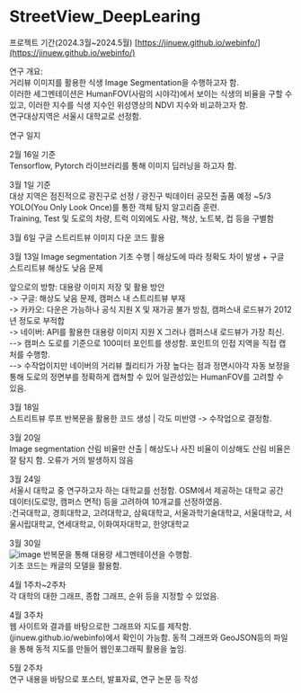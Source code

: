 # StreetView_DeepLearing

프로젝트 기간(2024.3월~2024.5월)
[https://jinuew.github.io/webinfo/](https://jinuew.github.io/webinfo/)



연구 개요:<br>
거리뷰 이미지를 활용한 식생 Image Segmentation을 수행하고자 함.<br>
이러한 세그멘테이션은 HumanFOV(사람의 시야각)에서 보이는 식생의 비율을 구할 수 있고, 이러한 지수를 식생 지수인 위성영상의 NDVI 지수와 비교하고자 함.<br>
연구대상지역은 서울시 대학교로 선정함.<br>

연구 일지<br>

2월 16일 기준<br>
Tensorflow, Pytorch 라이브러리를 통해 이미지 딥러닝을 하고자 함.<br>

3월 1일 기준<br>
대상 지역은 점진적으로 광진구로 선정 / 광진구 빅데이터 공모전 출품 예정 ~5/3<br>
YOLO(You Only Look Once)를 통한 객체 탐지 알고리즘 훈련.<br>
Training, Test 및 도로의 차량, 트럭 이외에도 사람, 책상, 노트북, 컵 등을 구별함<br>

3월 6일
구글 스트리트뷰 이미지 다운 코드 활용<br>

3월 13일
Image segmentation 기초 수행 | 해상도에 따라 정확도 차이 발생 + 구글 스트리트뷰 해상도 낮음 문제<br>

앞으로의 방향: 대용량 이미지 저장 및 활용 방안<br>
-> 구글: 해상도 낮음 문제, 캠퍼스 내 스트리트뷰 부재<br>
-> 카카오: 다운은 가능하나 공식 지원 X 및 재가공 불가 방침, 캠퍼스내 로드뷰가 2012년 정도로 부적합<br>
-> 네이버: API를 활용한 대용량 이미지 지원 X 그러나 캠퍼스내 로드뷰가 가장 최신.<br>
--> 캠퍼스 도로를 기준으로 100미터 포인트를 생성함. 포인트의 인접 지역을 직접 캡처를 수행항.<br>
--> 수작업이지만 네이버의 거리뷰 퀄리티가 가장 높다는 점과 정면시야각 자동 보정을 통해 도로의 정면부를 정확하게 캡쳐할 수 있어 일관성있는 HumanFOV를 고려할 수 있음.<br>

3월 18일<br>
스트리트뷰 루프 반복문을 활용한 코드 생성  | 각도 미반영 -> 수작업으로 결정함.<br>

3월 20일<br>
Image segmentation 산림 비율만 산출 | 해상도나 사진 비율이 이상해도 산림 비율은 잘 탐지 함. 오류가 거의 발생하지 않음<br>

3월 24일<br>
서울시 대학교 중 연구하고자 하는 대학교를 선정함. OSM에서 제공하는 대학교 공간 데이터(도로망, 캠퍼스 면적) 등을 고려하여 10개교를 선정하였음.<br>
:건국대학교, 경희대학교, 고려대학교, 삼육대학교, 서울과학기술대학교, 서울대학교, 서울시립대학교, 연세대학교, 이화여자대학교, 한양대학교<br>

3월 30일<br>
![image](https://github.com/jinuew/StreetView_DeepLearing/assets/141210846/fa5631cd-1f84-49ff-8420-380a2fbc63fe)
반복문을 통해 대용량 세그멘테이션을 수행함.<br>
기초 코드는 캐글의 모델을 활용함.<br>

4월 1주차~2주차<br>
각 대학의 대한 그래프, 종합 그래프, 순위 등을 지정할 수 있었음.<br>


4월 3주차<br>
웹 사이트와 결과를 바탕으로한 그래프와 지도를 제작함.<br>
(jinuew.github.io/webinfo)에서 확인이 가능함. 동적 그래프와 GeoJSON등의 파일을 통해 동적 지도를 만들어 웹인포그래픽 활용을 높임.<br>

5월 2주차<br>
연구 내용을 바탕으로 포스터, 발표자료, 연구 논문 등 작성
